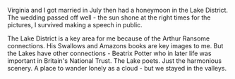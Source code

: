 Virginia and I got married in July then had a honeymoon in the Lake District. The wedding passed off well - the sun shone at the right times for the pictures, I survived making a speech in public.

The Lake District is a key area for me because of the Arthur Ransome connections. His Swallows and Amazons books are key images to me. But the Lakes have other connections - Beatrix Potter who in later life was important in Britain's National Trust. The Lake poets. Just the harmonious scenery. A place to wander lonely as a cloud - but we stayed in the valleys.
